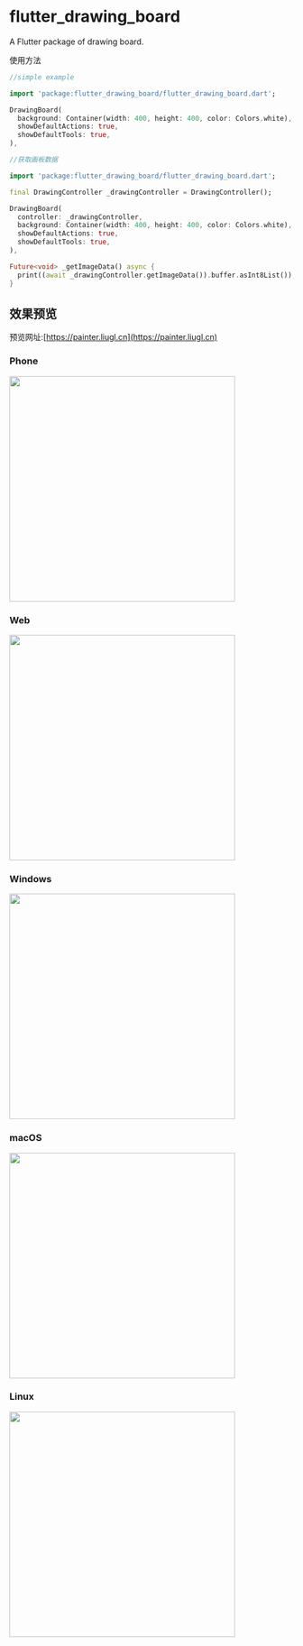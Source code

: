 # flutter_drawing_board

A Flutter package of drawing board.


使用方法
```dart
//simple example

import 'package:flutter_drawing_board/flutter_drawing_board.dart';

DrawingBoard(
  background: Container(width: 400, height: 400, color: Colors.white),
  showDefaultActions: true,
  showDefaultTools: true,
),
```

```dart
//获取画板数据

import 'package:flutter_drawing_board/flutter_drawing_board.dart';

final DrawingController _drawingController = DrawingController();

DrawingBoard(
  controller: _drawingController,
  background: Container(width: 400, height: 400, color: Colors.white),
  showDefaultActions: true,
  showDefaultTools: true,
),

Future<void> _getImageData() async {
  print((await _drawingController.getImageData()).buffer.asInt8List());
}
```

## 效果预览

预览网址:[https://painter.liugl.cn](https://painter.liugl.cn)

### Phone
<img src="https://raw.githubusercontent.com/xSILENCEx/flutter_drawing_board/master/preview/phone.jpg" height=400>

### Web
<img src="https://raw.githubusercontent.com/xSILENCEx/flutter_drawing_board/master/preview/web.png" height=400>

### Windows
<img src="https://raw.githubusercontent.com/xSILENCEx/flutter_drawing_board/master/preview/win.png" height=400>

### macOS
<img src="https://raw.githubusercontent.com/xSILENCEx/flutter_drawing_board/master/preview/mac.png" height=400>

### Linux
<img src="https://raw.githubusercontent.com/xSILENCEx/flutter_drawing_board/master/preview/linux.png" height=400>
